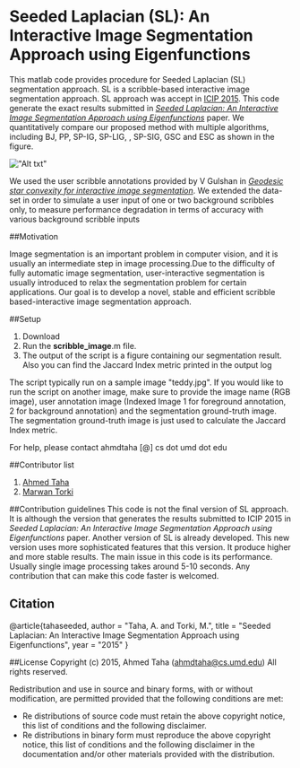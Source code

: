 # Seeded Laplacian (SL): An Interactive Image Segmentation Approach using Eigenfunctions 
This matlab code provides procedure for Seeded Laplacian (SL) segmentation approach. SL is a scribble-based interactive image segmentation approach. SL approach was accept in [ICIP 2015](http://www.icip2015.org/). This code generate the exact results submitted in *[Seeded Laplacian: An Interactive Image Segmentation Approach using Eigenfunctions](http://www.researchgate.net/publication/277598401_SEEDED_LAPLACIAN_AN_INTERACTIVE_IMAGE_SEGMENTATION_APPROACH_USING_EIGENFUNCTIONS)* paper. We quantitatively compare our proposed
method with multiple algorithms, including BJ, PP, SP-IG, SP-LIG,
, SP-SIG, GSC and ESC as shown in the figure.


!["Alt txt"](http://ahmed-taha.com/wp-content/uploads/2015/08/SL-icip-evaluation.png)

We used the user scribble annotations provided by V Gulshan in *[Geodesic star convexity for interactive image segmentation](http://ieeexplore.ieee.org/xpls/abs_all.jsp?arnumber=5540073)*. We extended the data-set in order to simulate a user input of one or two background scribbles only, to measure performance degradation in terms of accuracy with various background scribble inputs



##Motivation

Image segmentation is an important problem in computer vision, and
it is usually an intermediate step in image processing.Due to the difficulty of fully automatic image segmentation, user-interactive segmentation is usually introduced to relax the segmentation problem for certain applications. Our goal is to develop a novel, stable and efficient scribble based-interactive image segmentation approach. 


##Setup
1. Download
2. Run the **scribble_image**.m file. 
3. The output of the script is a figure containing our segmentation result. Also you can find the Jaccard Index metric printed in the output log

The script typically run on a sample image "teddy.jpg". If you would like to run the script on another image, make sure to provide the image name (RGB image), user annotation image (Indexed Image 1 for foreground annotation, 2 for background annotation) and the segmentation ground-truth image. The segmentation ground-truth image is just used to calculate the Jaccard Index metric. 

For help, please contact ahmdtaha [@] cs dot umd dot edu

##Contributor list

1. [Ahmed Taha](http://www.ahmed-taha.com/) 
2. [Marwan Torki](http://www.eng.alexu.edu.eg/~mtorki/)

##Contribution guidelines
This code is not the final version of SL approach. It is although the version that generates the results submitted to ICIP 2015 in *Seeded Laplacian: An Interactive Image Segmentation Approach using Eigenfunctions* paper. Another version of SL is already developed. This new version uses more sophisticated features that this version. It produce higher and more stable results. The main issue in this code is its performance. Usually single image processing takes around 5-10 seconds. Any contribution that can make this code faster is welcomed.



## Citation
@article{tahaseeded,
   author = "Taha, A. and Torki, M.",
   title = "Seeded Laplacian: An Interactive Image Segmentation Approach using Eigenfunctions",
   year = "2015"
  } 

##License
Copyright (c) 2015, Ahmed Taha (ahmdtaha@cs.umd.edu)
All rights reserved.

Redistribution and use in source and binary forms, with or without modification, are permitted provided that the following conditions are met:

- Re distributions of source code must retain the above copyright notice, this list of conditions and the following disclaimer.
- Re distributions in binary form must reproduce the above copyright notice, this list of conditions and the following disclaimer in the documentation and/or other materials provided with the distribution.